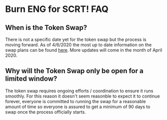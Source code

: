 # Burn ENG for SCRT! FAQ

## When is the Token Swap?

There is not a specific date yet for the token swap but the process is moving forward. As of 4/6/2020 the most up to date information on the swap plans can be found [here](https://explorer.scrt.cashmaney.com/proposals/4). More updates will come in the month of April 2020.

## Why will the Token Swap only be open for a limited window?

The token swap requires ongoing efforts / coordination to ensure it runs smoothly. For this reason it doesn't seem reasonble to expect it to continue forever, everyone is committed to running the swap for a reasonable amount of time so everyone is assured to get a minimum of 90 days to swap once the process officially starts.



